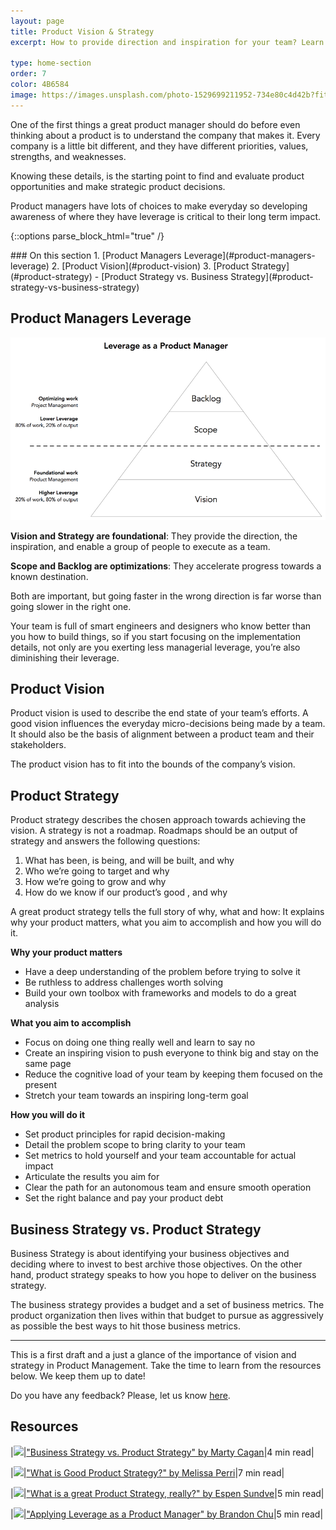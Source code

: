 ```yaml
---
layout: page
title: Product Vision & Strategy 
excerpt: How to provide direction and inspiration for your team? Learn where product managers apply the most leverage.

type: home-section
order: 7
color: 4B6584
image: https://images.unsplash.com/photo-1529699211952-734e80c4d42b?fit=crop&w=300&q=80
---
```


One of the first things a great product manager should do before even thinking about a product is to understand the company that makes it. Every company is a little bit different, and they have different priorities, values, strengths, and weaknesses. 

Knowing these details, is the starting point to find and evaluate product opportunities and make strategic product decisions.

Product managers have lots of choices to make everyday so developing awareness of where they have leverage is critical to their long term impact.

{::options parse_block_html="true" /}
<div class="table-of-content">
### On this section
1. [Product Managers Leverage](#product-managers-leverage)
2. [Product Vision](#product-vision)
3. [Product Strategy](#product-strategy)
	- [Product Strategy vs. Business Strategy](#product-strategy-vs-business-strategy)
</div>


## Product Managers Leverage

![](images/vision_strategy_pyramid.png "Vision & Strategy Pyramid")


**Vision and Strategy are foundational**: They provide the direction, the inspiration, and enable a group of people to execute as a team.

**Scope and Backlog are optimizations**: They accelerate progress towards a known destination.

Both are important, but going faster in the wrong direction is far worse than going slower in the right one.

Your team is full of smart engineers and designers who know better than you how to build things, so if you start focusing on the implementation details, not only are you exerting less managerial leverage, you’re also diminishing their leverage.

## Product Vision

Product vision is used to describe the end state of your team’s efforts. A good vision influences the everyday micro-decisions being made by a team. It should also be the basis of alignment between a product team and their stakeholders.

The product vision has to fit into the bounds of the company’s vision.

## Product Strategy

Product strategy describes the chosen approach towards achieving the vision. A strategy is not a roadmap. Roadmaps should be an output of strategy and answers the following questions: 

1. What has been, is being, and will be built, and why
2. Who we’re going to target and why
3. How we’re going to grow and why
4. How do we know if our product’s good , and why

A great product strategy tells the full story of why, what and how: It explains why your product matters, what you aim to accomplish and how you will do it.

**Why your product matters**
- Have a deep understanding of the problem before trying to solve it
- Be ruthless to address challenges worth solving
- Build your own toolbox with frameworks and models to do a great analysis

**What you aim to accomplish**
- Focus on doing one thing really well and learn to say no
- Create an inspiring vision to push everyone to think big and stay on the same page
- Reduce the cognitive load of your team by keeping them focused on the present
- Stretch your team towards an inspiring long-term goal

**How you will do it**
- Set product principles for rapid decision-making
- Detail the problem scope to bring clarity to your team
- Set metrics to hold yourself and your team accountable for actual impact
- Articulate the results you aim for
- Clear the path for an autonomous team and ensure smooth operation
- Set the right balance and pay your product debt

## Business Strategy vs. Product Strategy

Business Strategy is about identifying your business objectives and deciding where to invest to best archive those objectives. On the other hand, product strategy speaks to how you hope to deliver on the business strategy.

The business strategy provides a budget and a set of business metrics. The product organization then lives within that budget to pursue as aggressively as possible the best ways to hit those business metrics.

---

This is a first draft and a just a glance of the importance of vision and strategy in Product Management. Take the time to learn from the resources below. We keep them up to date!

Do you have any feedback? Please, let us know [here]().

## Resources

|![](https://img.icons8.com/ios/50/000000/notepad.png)|["Business Strategy vs. Product Strategy" by Marty Cagan](https://svpg.com/business-strategy-vs-product-strategy/)|4 min read|

|![](https://img.icons8.com/ios/50/000000/notepad.png)|["What is Good Product Strategy?" by Melissa Perri](https://medium.com/@melissaperri/what-is-good-product-strategy-8d5587cb7429)|7 min read|

|![](https://img.icons8.com/ios/50/000000/notepad.png)|["What is a great Product Strategy, really?" by Espen Sundve](https://uxdesign.cc/what-is-a-great-product-strategy-really-d22b14d54e8)|5 min read|

|![](https://img.icons8.com/ios/50/000000/notepad.png)|["Applying Leverage as a Product Manager" by Brandon Chu](https://blackboxofpm.com/applying-leverage-as-a-product-manager-ffad4a99db24)|5 min read|